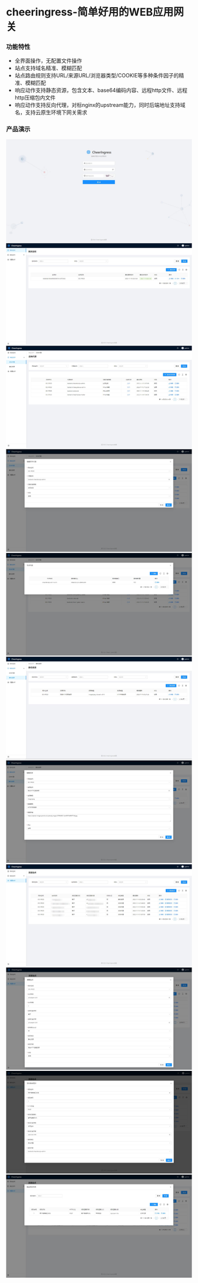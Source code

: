 # cheeringress-简单好用的WEB应用网关

### 功能特性
- 全界面操作，无配置文件操作
- 站点支持域名精准、模糊匹配
- 站点路由规则支持URL/来源URL/浏览器类型/COOKIE等多种条件因子的精准、模糊匹配
- 响应动作支持静态资源，包含文本、base64编码内容、远程http文件、远程http压缩包内文件
- 响应动作支持反向代理，对标nginx的upstream能力，同时后端地址支持域名，支持云原生环境下网关需求

### 产品演示
![image](doc/img/0001.jpg)
![image](doc/img/0002.jpg)
![image](doc/img/0003.jpg)
![image](doc/img/0004.jpg)
![image](doc/img/0005.jpg)
![image](doc/img/0006.jpg)
![image](doc/img/0007.jpg)
![image](doc/img/0008.jpg)
![image](doc/img/0009.jpg)
![image](doc/img/0010.jpg)
![image](doc/img/0011.jpg)
